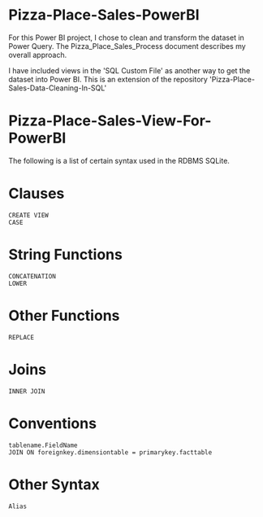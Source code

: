 # Pizza-Place-Sales-PowerBI

For this Power BI project, I chose to clean and transform the dataset in Power Query. The Pizza_Place_Sales_Process document describes my overall approach. 

I have included views in the 'SQL Custom File' as another way to get the dataset into Power BI. This is an extension of the repository 'Pizza-Place-Sales-Data-Cleaning-In-SQL'   

# Pizza-Place-Sales-View-For-PowerBI

The following is a list of certain syntax used in the RDBMS SQLite. 

# Clauses 
    CREATE VIEW
    CASE
# String Functions
    CONCATENATION
    LOWER
# Other Functions
    REPLACE
# Joins
    INNER JOIN
# Conventions
    tablename.FieldName
    JOIN ON foreignkey.dimensiontable = primarykey.facttable   
# Other Syntax
    Alias


